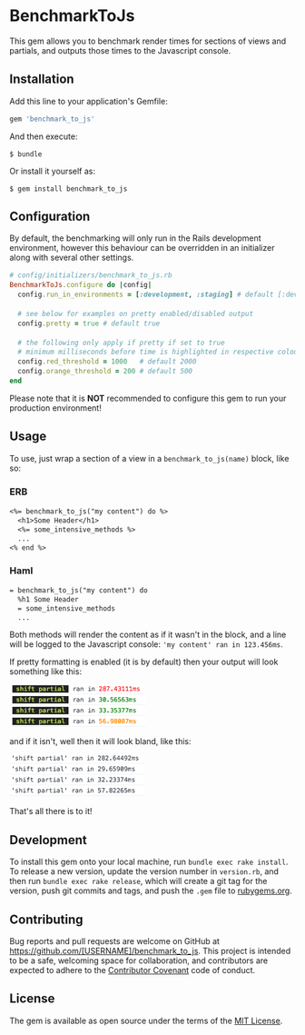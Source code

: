 # BenchmarkToJs

This gem allows you to benchmark render times for sections of views and partials, and outputs those times to the Javascript console.

## Installation

Add this line to your application's Gemfile:

```ruby
gem 'benchmark_to_js'
```

And then execute:

    $ bundle

Or install it yourself as:

    $ gem install benchmark_to_js

## Configuration

By default, the benchmarking will only run in the Rails development environment, however this behaviour can be overridden in an initializer along with several other settings.

```ruby
# config/initializers/benchmark_to_js.rb
BenchmarkToJs.configure do |config|
  config.run_in_environments = [:development, :staging] # default [:development]

  # see below for examples on pretty enabled/disabled output
  config.pretty = true # default true

  # the following only apply if pretty if set to true
  # minimum milliseconds before time is highlighted in respective colour
  config.red_threshold = 1000   # default 2000
  config.orange_threshold = 200 # default 500
end
```

Please note that it is **NOT** recommended to configure this gem to run your production environment!

## Usage

To use, just wrap a section of a view in a `benchmark_to_js(name)` block, like so:

### ERB
```erb
<%= benchmark_to_js("my content") do %>
  <h1>Some Header</h1>
  <%= some_intensive_methods %>
  ...
<% end %>
```

### Haml
```haml
= benchmark_to_js("my content") do
  %h1 Some Header
  = some_intensive_methods
  ...
```

Both methods will render the content as if it wasn't in the block, and a line will be logged to the Javascript console: `'my content' ran in 123.456ms`.

If pretty formatting is enabled (it is by default) then your output will look something like this:

![Pretty console output](img/pretty.png)

and if it isn't, well then it will look bland, like this:

![Bland console output](img/bland.png)

That's all there is to it!

## Development

To install this gem onto your local machine, run `bundle exec rake install`. To release a new version, update the version number in `version.rb`, and then run `bundle exec rake release`, which will create a git tag for the version, push git commits and tags, and push the `.gem` file to [rubygems.org](https://rubygems.org).

## Contributing

Bug reports and pull requests are welcome on GitHub at https://github.com/[USERNAME]/benchmark_to_js. This project is intended to be a safe, welcoming space for collaboration, and contributors are expected to adhere to the [Contributor Covenant](http://contributor-covenant.org) code of conduct.

## License

The gem is available as open source under the terms of the [MIT License](http://opensource.org/licenses/MIT).
